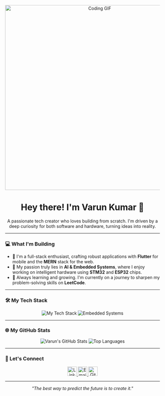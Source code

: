 <div align="center">
  <img src="https://media.giphy.com/media/Q81NCSY9zG8aJ89yU5/giphy.gif" alt="Coding GIF" width="600" />
</div>

<h1 align="center">Hey there! I'm Varun Kumar 👋</h1>

<div align="center">
  <p>A passionate tech creator who loves building from scratch. I'm driven by a deep curiosity for both software and hardware, turning ideas into reality.</p>
</div>

---

### 💻 What I'm Building

-   📱 I'm a full-stack enthusiast, crafting robust applications with **Flutter** for mobile and the **MERN** stack for the web.
-   🤖 My passion truly lies in **AI & Embedded Systems**, where I enjoy working on intelligent hardware using **STM32** and **ESP32** chips.
-   🚀 Always learning and growing. I'm currently on a journey to sharpen my problem-solving skills on **LeetCode**.

---

### 🛠️ My Tech Stack

<p align="center">
  <img src="https://skillicons.dev/icons?i=flutter,react,nodejs,express,mongodb,python,c,cpp,git,linux,aws,docker" alt="My Tech Stack" />
  <img src="https://skillicons.dev/icons?i=stm32,esp32" alt="Embedded Systems" />
</p>

---

### 🌐 My GitHub Stats

<p align="center">
  <img src="https://github-readme-stats.vercel.app/api?username=Varun2365&show_icons=true&theme=buefy" alt="Varun's GitHub Stats" />
  <img src="https://github-readme-stats.vercel.app/api/top-langs/?username=Varun2365&layout=compact&theme=buefy" alt="Top Languages" />
</p>

---

### 🔗 Let's Connect

<p align="center">
  <a href="https://www.linkedin.com/in/your-linkedin-profile" target="_blank">
    <img src="https://skillicons.dev/icons?i=linkedin" alt="LinkedIn" width="30" height="30"/>
  </a>
  <a href="mailto:varun.kumar.sharma.2365@gmail.com" target="_blank">
    <img src="https://skillicons.dev/icons?i=gmail" alt="Email" width="30" height="30"/>
  </a>
  <a href="https://github.com/Varun2365" target="_blank">
    <img src="https://skillicons.dev/icons?i=github" alt="GitHub" width="30" height="30"/>
  </a>
</p>

---

<p align="center">
  <i>"The best way to predict the future is to create it."</i>
</p>
